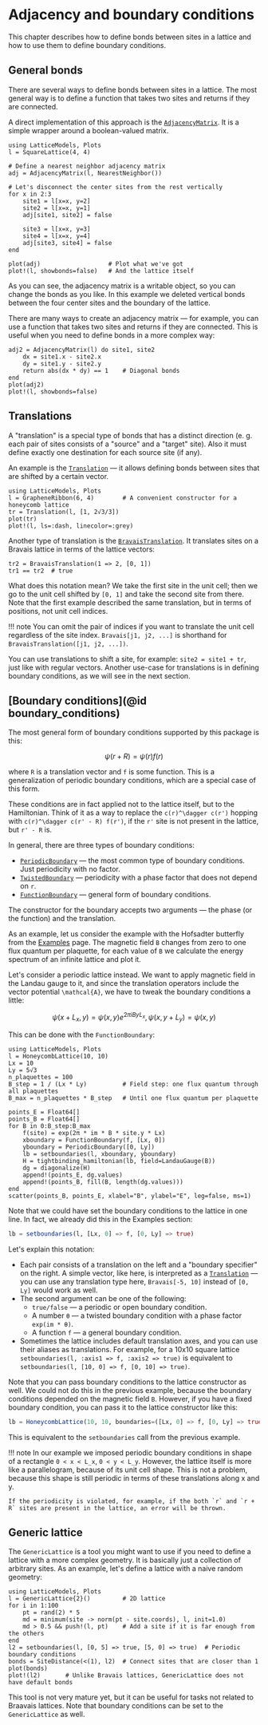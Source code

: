 # Adjacency and boundary conditions

This chapter describes how to define bonds between sites in a lattice and how to use them to define boundary conditions.

## General bonds

There are several ways to define bonds between sites in a lattice. The most general way is to define a function that takes two sites and returns if they are connected. 

A direct implementation of this approach is the [`AdjacencyMatrix`](@ref). It is a simple wrapper around a boolean-valued matrix.

```@example 1
using LatticeModels, Plots
l = SquareLattice(4, 4)

# Define a nearest neighbor adjacency matrix
adj = AdjacencyMatrix(l, NearestNeighbor())

# Let's disconnect the center sites from the rest vertically
for x in 2:3
    site1 = l[x=x, y=2]
    site2 = l[x=x, y=1]
    adj[site1, site2] = false

    site3 = l[x=x, y=3]
    site4 = l[x=x, y=4]
    adj[site3, site4] = false
end

plot(adj)                   # Plot what we've got
plot!(l, showbonds=false)   # And the lattice itself
```

As you can see, the adjacency matrix is a writable object, so you can change the bonds as you like.
In this example we deleted vertical bonds between the four center sites and the boundary of the lattice.

There are many ways to create an adjacency matrix — for example, you can use a function that takes two sites and returns if they are connected. This is useful when you need to define bonds in a more complex way:

```@example 1
adj2 = AdjacencyMatrix(l) do site1, site2
    dx = site1.x - site2.x
    dy = site1.y - site2.y
    return abs(dx * dy) == 1    # Diagonal bonds
end
plot(adj2)
plot!(l, showbonds=false)
```

## Translations

A "translation" is a special type of bonds that has a distinct direction (e. g. each pair of sites consists of a "source" and a "target" site). Also it must define exactly one destination for each source site (if any).

An example is the [`Translation`](@ref) — it allows defining bonds between sites that are shifted by a certain vector. 

```@example 2
using LatticeModels, Plots
l = GrapheneRibbon(6, 4)        # A convenient constructor for a honeycomb lattice
tr = Translation(l, [1, 2√3/3])
plot(tr)
plot!(l, ls=:dash, linecolor=:grey)
```

Another type of translation is the [`BravaisTranslation`](@ref). It translates sites on a Bravais lattice in terms of the lattice vectors:

```juila
tr2 = BravaisTranslation(1 => 2, [0, 1])
tr1 == tr2  # true
```

What does this notation mean? We take the first site in the unit cell; then we go to the unit cell shifted by `[0, 1]` and take the second site from there. Note that the first example described the same translation, but in terms of positions, not unit cell indices.

!!! note
    You can omit the pair of indices if you want to translate the unit cell regardless of the site index. 
    `Bravais[j1, j2, ...]` is shorthand for `BravaisTranslation([j1, j2, ...])`.    

You can use translations to shift a site, for example: `site2 = site1 + tr`, just like with regular vectors. Another 
use-case for translations is in defining boundary conditions, as we will see in the next section.

## [Boundary conditions](@id boundary_conditions)

The most general form of boundary conditions supported by this package is this:

```math
\psi(r + R) = \psi(r) f(r)
```

where `R` is a translation vector and `f` is some function. This is a generalization of periodic boundary conditions, which are a special case of this form.

These conditions are in fact applied not to the lattice itself, but to the Hamiltonian. Think of it as a way to
replace the ``c(r)^\dagger c(r')`` hopping with ``c(r)^\dagger c(r' - R) f(r')``, if the ``r'`` site is not present in the lattice, but ``r' - R`` is.

In general, there are three types of boundary conditions:
- [`PeriodicBoundary`](@ref) — the most common type of boundary conditions. Just periodicity with no factor.
- [`TwistedBoundary`](@ref) — periodicity with a phase factor that does not depend on ``r``.
- [`FunctionBoundary`](@ref) —  general form of boundary conditions.

The constructor for the boundary accepts two arguments — the phase (or the function) and the translation. 

As an example, let us consider the example with the Hofsadter butterfly from the [Examples](@ref) page. The magnetic field `B` changes from zero to one flux quantum per plaquette, for each value of `B` we calculate the energy spectrum of an infinite lattice and plot it. 

Let's consider a periodic lattice instead. We want to apply magnetic field in the Landau gauge to it, and since 
the translation operators include the vector potential ``\mathcal{A}``, we have to tweak the boundary conditions a little:

```math
\psi(x + L_x, y) = \psi(x, y) e^{2\pi i B y L_x},
\psi(x, y + L_y) = \psi(x, y)
```

This can be done with the `FunctionBoundary`:

```@example 3
using LatticeModels, Plots
l = HoneycombLattice(10, 10)
Lx = 10
Ly = 5√3
n_plaquettes = 100
B_step = 1 / (Lx * Ly)          # Field step: one flux quantum through all plaquettes
B_max = n_plaquettes * B_step   # Until one flux quantum per plaquette

points_E = Float64[]
points_B = Float64[]
for B in 0:B_step:B_max
    f(site) = exp(2π * im * B * site.y * Lx)
    xboundary = FunctionBoundary(f, [Lx, 0])
    yboundary = PeriodicBoundary([0, Ly])
    lb = setboundaries(l, xboundary, yboundary)
    H = tightbinding_hamiltonian(lb, field=LandauGauge(B))
    dg = diagonalize(H)
    append!(points_E, dg.values)
    append!(points_B, fill(B, length(dg.values)))
end
scatter(points_B, points_E, xlabel="B", ylabel="E", leg=false, ms=1)
```

Note that we could have set the boundary conditions to the lattice in one line. In fact, we already did this in the
Examples section:

```julia
lb = setboundaries(l, [Lx, 0] => f, [0, Ly] => true)
```

Let's explain this notation:
- Each pair consists of a translation on the left and a "boundary specifier" on the right. A simple vector, like here, is interpreted as a [`Translation`](@ref) — you can use any translation type here, `Bravais[-5, 10]` instead of `[0, Ly]` would work as well.
- The second argument can be one of the following:
    - `true/false` — a periodic or open boundary condition.
    - A number `θ` — a twisted boundary condition with a phase factor `exp(im * θ)`.
    - A function `f` — a general boundary condition.
- Sometimes the lattice includes default translation axes, and you can use their aliases as translations. 
  For example, for a 10x10 square lattice `setboundaries(l, :axis1 => f, :axis2 => true)` is equivalent to `setboundaries(l, [10, 0] => f, [0, 10] => true)`.

Note that you can pass boundary conditions to the lattice constructor as well. We could not do this in the previous example, because the boundary conditions depended on the magnetic field `B`. However, if you have a fixed boundary condition, you can pass it to the lattice constructor like this:

```julia
lb = HoneycombLattice(10, 10, boundaries=([Lx, 0] => f, [0, Ly] => true))
```

This is equivalent to the `setboundaries` call from the previous example. 

!!! note
    In our example we imposed periodic boundary conditions in shape of a rectangle ``0 < x < L_x``, ``0 < y < L_y``.
    However, the lattice itself is more like a parallelogram, because of its unit cell shape. This is not a problem,
    because this shape is still periodic in terms of these translations along x and y.

    If the periodicity is violated, for example, if the both `r` and `r + R` sites are present in the lattice, an error will be thrown.

## Generic lattice

The `GenericLattice` is a tool you might want to use if you need to define a lattice with a more complex geometry. It is basically just a collection of arbitrary sites. As an example, let's define a lattice with a naive random geometry:

```@example 4
using LatticeModels, Plots
l = GenericLattice{2}()         # 2D lattice
for i in 1:100
    pt = rand(2) * 5
    md = minimum(site -> norm(pt - site.coords), l, init=1.0)
    md > 0.5 && push!(l, pt)    # Add a site if it is far enough from the others
end
l2 = setboundaries(l, [0, 5] => true, [5, 0] => true)  # Periodic boundary conditions
bonds = SiteDistance(<(1), l2)  # Connect sites that are closer than 1
plot(bonds)
plot!(l2)       # Unlike Bravais lattices, GenericLattice does not have default bonds
```

This tool is not very mature yet, but it can be useful for tasks not related to Braavais lattices. Note that boundary conditions can be set to the `GenericLattice` as well.